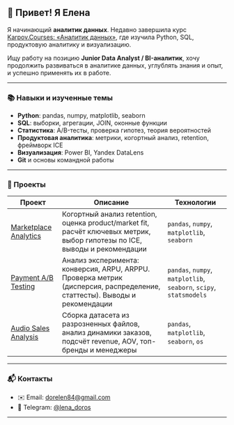 ## 👋 Привет! Я Елена

Я начинающий **аналитик данных**. Недавно завершила курс [Karpov.Courses: «Аналитик данных»](https://karpov.courses/), где изучила Python, SQL, продуктовую аналитику и визуализацию.  

Ищу работу на позицию **Junior Data Analyst / BI-аналитик**, хочу продолжить развиваться в аналитике данных, углублять знания и опыт, и успешно применять их в работе.

---

### 📚 Навыки и изученные темы
- **Python**: pandas, numpy, matplotlib, seaborn  
- **SQL**: выборки, агрегации, JOIN, оконные функции  
- **Статистика**: A/B-тесты, проверка гипотез, теория вероятностей  
- **Продуктовая аналитика**: метрики, когортный анализ, retention, фреймворк ICE  
- **Визуализация**: Power BI, Yandex DataLens  
- **Git** и основы командной работы  
---
### 📂 Проекты

| Проект | Описание | Технологии |
|--------|----------|------------|
| [Marketplace Analytics](https://github.com/dorelen/Marketplace_Analytics) | Когортный анализ retention, оценка product/market fit, расчёт ключевых метрик, выбор гипотезы по ICE, выводы и рекомендации | `pandas`, `numpy`, `matplotlib`, `seaborn` |
| [Payment A/B Testing](https://github.com/dorelen/Payment_ab_testing) | Анализ эксперимента: конверсия, ARPU, ARPPU. Проверка метрик (дисперсия, распределение, статтесты). Выводы и рекомендации | `pandas`, `numpy`, `matplotlib`, `seaborn`, `scipy`, `statsmodels` |
| [Audio Sales Analysis](https://github.com/dorelen/Audio_sales_analysis) | Сборка датасета из разрозненных файлов, анализ динамики заказов, подсчёт revenue, AOV, топ-бренды и менеджеры | `pandas`, `matplotlib`, `seaborn`, `os` |

---

### 📬 Контакты
- ✉️ Email: [dorelen84@gmail.com](mailto:dorelen84@gmail.com)  
- 💬 Telegram: [@lena_doros](https://t.me/lena_doros)  

---
